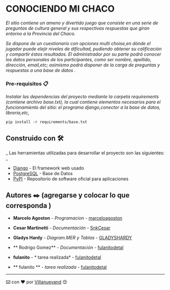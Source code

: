 # CONOCIENDO MI CHACO 

_El sitio contiene un ameno y divertido juego que consiste en una serie de preguntas de cultura general y sus respectivas respuestas que giran entorno a la Provincia del Chaco._

_Se dispone de un cuestionario con opciones multi choise,en dónde el jugador puede elejir niveles de dificultad, pudiendo obtener su calificación y compartir éstos resultados. El administrador por su parte podrá conocer los datos personales de los participantes, como ser nombre, apellido, dirección, email,etc; asimismo podrá disponer de la carga de preguntas y respuestas a una base de datos ._

### Pre-requisitos 📋

_Instalar las dependencias del proyecto mediante la carpeta requirements (contiene archivo base.txt), la cual contiene elementos necesarios para el funcionamiento del sitio: el programa django,conector a la base de datos, libreria,etc,_

```
pip install -r requirements/base.txt 
```

## Construido con 🛠️

_ Las herramientas utilizadas para desarrollar el proyecto son las siguientes: _

* [Django](http://www.django.com) - El framework web usado
* [PostgreSQL](https://www.posgresql.com/) - Base de Datos 
* [PyPI](https://www.PyPI.org.com) - Repositorio de 		   software oficial para aplicaciones


## Autores ✒️ (agregarse y colocar lo que corresponda )

* **Marcelo Agoston** - *Programacion* - [marceloagoston](https://github.com/marceloagoston)
* **Cesar Martinetti** - *Documentación* - [SnkCesar](https://github.com/SnkCesar)

* **Gladys Hardy** - *Diagram.MER y Tablas* - [GLADYSHARDY](https://github.com/GLADYSHARDY)
* ** Rodrigo Gomez** - *Documentación* - [fulanitodetal](#fulanito-de-tal)

* **fulanito** - * tarea realizada* - [fulanitodetal](https://github.com/fulanito-de-tal)
* ** fulanito ** - *tarea realizada* - [fulanitodetal](https://github.com/fulanito-de-tal)

 



---
⌨️ con ❤️ por [Villanuevand](https://github.com/Villanuevand) 😊